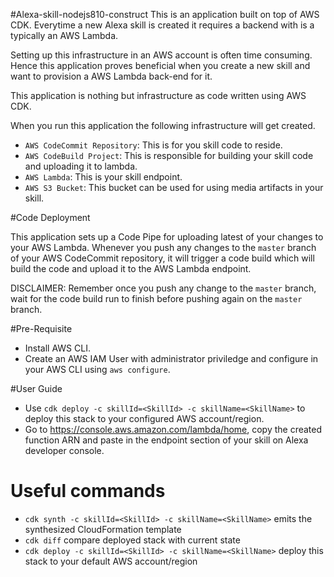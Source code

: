 #Alexa-skill-nodejs810-construct
This is an application built on top of AWS CDK. Everytime a new Alexa skill is created it requires a backend with is a typically an AWS Lambda.

Setting up this infrastructure in an AWS account is often time consuming. Hence this application proves beneficial when you create a new skill and want to provision a AWS Lambda back-end for it.

This application is nothing but infrastructure as code written using AWS CDK.

When you run this application the following infrastructure will get created.
* `AWS CodeCommit Repository`: This is for you skill code to reside.
* `AWS CodeBuild Project`: This is responsible for building your skill code and uploading it to lambda.
* `AWS Lambda`: This is your skill endpoint.
* `AWS S3 Bucket`: This bucket can be used for using media artifacts in your skill.

#Code Deployment

This application sets up a Code Pipe for uploading latest of your changes to your AWS Lambda. Whenever you push any changes to the `master` branch of your AWS CodeCommit repository, it will trigger a code build which will build the code and upload it to the AWS Lambda endpoint.

DISCLAIMER: Remember once you push any change to the `master` branch, wait for the code build run to finish before pushing again on the `master` branch.

#Pre-Requisite 
* Install AWS CLI.
* Create an AWS IAM User with administrator priviledge and configure in your AWS CLI using `aws configure`.

#User Guide
* Use `cdk deploy -c skillId=<SkillId> -c skillName=<SkillName>` to deploy this stack to your configured AWS account/region.
* Go to https://console.aws.amazon.com/lambda/home,  copy the created function ARN and paste in the endpoint section of your skill on Alexa developer console.

# Useful commands

 * `cdk synth -c skillId=<SkillId> -c skillName=<SkillName>`    emits the synthesized CloudFormation template
 * `cdk diff`        compare deployed stack with current state
 * `cdk deploy -c skillId=<SkillId> -c skillName=<SkillName>`      deploy this stack to your default AWS account/region
